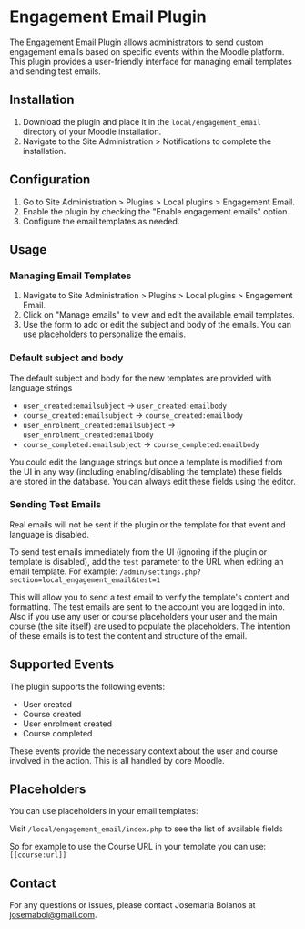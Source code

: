 # Engagement Email Plugin

The Engagement Email Plugin allows administrators to send custom engagement emails based on specific events within the Moodle platform. This plugin provides a user-friendly interface for managing email templates and sending test emails.

## Installation

1. Download the plugin and place it in the `local/engagement_email` directory of your Moodle installation.
2. Navigate to the Site Administration > Notifications to complete the installation.

## Configuration

1. Go to Site Administration > Plugins > Local plugins > Engagement Email.
2. Enable the plugin by checking the "Enable engagement emails" option.
3. Configure the email templates as needed.

## Usage

### Managing Email Templates

1. Navigate to Site Administration > Plugins > Local plugins > Engagement Email.
2. Click on "Manage emails" to view and edit the available email templates.
3. Use the form to add or edit the subject and body of the emails. You can use placeholders to personalize the emails.

### Default subject and body
The default subject and body for the new templates are provided with language strings

- `user_created:emailsubject`           -> `user_created:emailbody`
- `course_created:emailsubject`         -> `course_created:emailbody`
- `user_enrolment_created:emailsubject` -> `user_enrolment_created:emailbody`
- `course_completed:emailsubject`       -> `course_completed:emailbody`

You could edit the language strings but once a template is modified from the UI in any way (including enabling/disabling the template) these fields are stored in the database. You can always edit these fields using the editor.

### Sending Test Emails

Real emails will not be sent if the plugin or the template for that event and language is disabled.

To send test emails immediately from the UI (ignoring if the plugin or template is disabled), add the `test` parameter to the URL when editing an email template. For example:
`/admin/settings.php?section=local_engagement_email&test=1`

This will allow you to send a test email to verify the template's content and formatting. The test emails are sent to the account you are logged in into. Also if you use any user or course placeholders your user and the main course (the site itself) are used to populate the placeholders. The intention of these emails is to test the content and structure of the email.

## Supported Events

The plugin supports the following events:

- User created
- Course created
- User enrolment created
- Course completed

These events provide the necessary context about the user and course involved in the action. This is all handled by core Moodle.

## Placeholders

You can use placeholders in your email templates:

Visit `/local/engagement_email/index.php` to see the list of available fields

So for example to use the Course URL in your template you can use: `[[course:url]]`

## Contact

For any questions or issues, please contact Josemaria Bolanos at josemabol@gmail.com.
